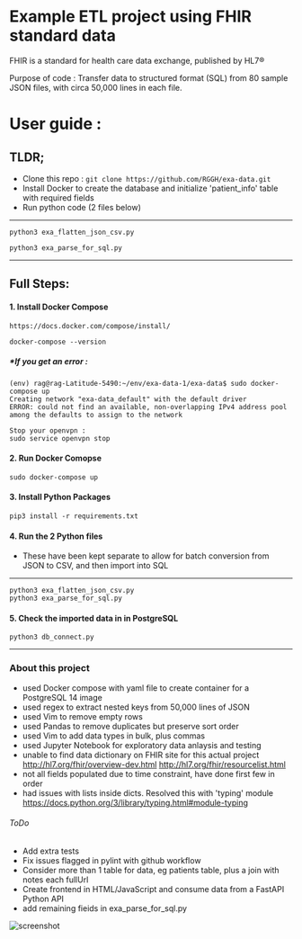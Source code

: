 # Example ETL project using FHIR standard data
FHIR is a standard for health care data exchange, published by HL7®

Purpose of code : Transfer data to structured format (SQL) from 80 sample JSON files, with circa 50,000 lines in each file.

# User guide : 

## TLDR;

- Clone this repo : `git clone https://github.com/RGGH/exa-data.git`
- Install Docker to create the database and initialize 'patient_info' table with required fields
- Run python code (2 files below)
---
    python3 exa_flatten_json_csv.py
    
    python3 exa_parse_for_sql.py
---

## Full Steps:
#### 1. Install Docker Compose

    https://docs.docker.com/compose/install/
    
    docker-compose --version

    
##### *If you get an error :
    
    (env) rag@rag-Latitude-5490:~/env/exa-data-1/exa-data$ sudo docker-compose up
    Creating network "exa-data_default" with the default driver
    ERROR: could not find an available, non-overlapping IPv4 address pool among the defaults to assign to the network
    
    Stop your openvpn :
    sudo service openvpn stop
    
#### 2. Run Docker Comopse
 
    sudo docker-compose up
    
#### 3. Install Python Packages

    pip3 install -r requirements.txt
    
#### 4. Run the 2 Python files

- These have been kept separate to allow for batch conversion from JSON to CSV, and then import into SQL
---
    python3 exa_flatten_json_csv.py
    python3 exa_parse_for_sql.py
  
#### 5. Check the imported data in in PostgreSQL 
    python3 db_connect.py
    
---

### About this project

- used Docker compose with yaml file to create container for a PostgreSQL 14 image
- used regex to extract nested keys from 50,000 lines of JSON
- used Vim to remove empty rows
- used Pandas to remove duplicates but preserve sort order
- used Vim to add data types in bulk, plus commas
- used Jupyter Notebook for exploratory data anlaysis and testing
- unable to find data dictionary on FHIR site for this actual project http://hl7.org/fhir/overview-dev.html http://hl7.org/fhir/resourcelist.html
- not all fields populated due to time constraint, have done first few in order
- had issues with lists inside dicts. Resolved this with 'typing' module https://docs.python.org/3/library/typing.html#module-typing

###### ToDo
- Add extra tests
- Fix issues flagged in pylint with github workflow
- Consider more than 1 table for data, eg patients table, plus a join with notes each fullUrl
- Create frontend in HTML/JavaScript and consume data from a FastAPI Python API
- add remaining fieids in exa_parse_for_sql.py

![screenshot](https://github.com/RGGH/exa-data/blob/main/notes/exadata.gif)
  

   
    
   
    
    
